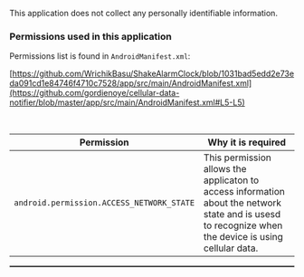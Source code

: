 This application does not collect any personally identifiable information.

### Permissions used in this application

Permissions list is found in `AndroidManifest.xml`:

[https://github.com/WrichikBasu/ShakeAlarmClock/blob/1031bad5edd2e73eda091cd1e84746f4710c7528/app/src/main/AndroidManifest.xml](https://github.com/gordienoye/cellular-data-notifier/blob/master/app/src/main/AndroidManifest.xml#L5-L5)

<br/>

| Permission | Why it is required |
| :---: | --- |
| `android.permission.ACCESS_NETWORK_STATE` | This permission allows the applicaton to access information about the network state and is usesd to recognize when the device is using cellular data. |

 <hr style="border:1px solid gray">
